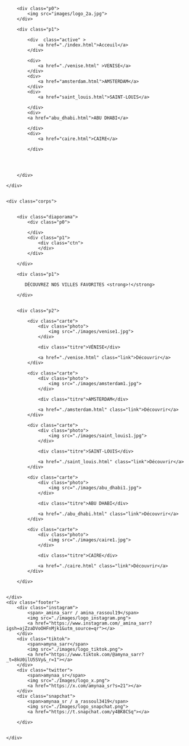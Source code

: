 <html lang="fr">
<head>
    <meta charset="UTF-8">
    <meta name="viewport" content="width=device-width, initial-scale=1.0">
    <title>Document</title>
    <link rel="stylesheet" href="index.css">
</head>
<body>
    <div class="header">

        <div class="p0">
            <img src="images/logo_2a.jpg">
        </div>

        <div class="p1">

            <div  class="active" >
                <a href="./index.html">Acceuil</a>
            </div>

            <div>
                <a href="./venise.html" >VENISE</a>
            </div>
            <div>
                <a href="amsterdam.html">AMSTERDAM</a>
            </div>
            <div>
                <a href="saint_louis.html">SAINT-LOUIS</a>

            </div>
            <div>
            <a href="abu_dhabi.html">ABU DHABI</a>

            </div>
            <div>
                <a href="caire.html">CAIRE</a>

            </div>



            
        </div>

    </div>


    <div class="corps">


        <div class="diaporama">
            <div class="p0">

            </div>
            <div class="p1">
                <div class="ctn">
                </div>
            </div>

        </div>

        <div class="p1">
            
           DÉCOUVREZ NOS VILLES FAVORITES <strong>!</strong>

        </div>


        <div class="p2">

            <div class="carte">
                <div class="photo">
                    <img src="./images/venise1.jpg">
                </div>

                <div class="titre">VÉNISE</div>

                <a href="./venise.html" class="link">Découvrir</a>
            </div>
            
            <div class="carte">
                <div class="photo">
                    <img src="./images/amsterdam1.jpg">
                </div>

                <div class="titre">AMSTERDAM</div>

                <a href="./amsterdam.html" class="link">Découvrir</a>
            </div>
            
            <div class="carte">
                <div class="photo">
                    <img src="./images/saint_louis1.jpg">
                </div>

                <div class="titre">SAINT-LOUIS</div>

                <a href="./saint_louis.html" class="link">Découvrir</a>
            </div>
            
            <div class="carte">
                <div class="photo">
                    <img src="./images/abu_dhabi1.jpg">
                </div>

                <div class="titre">ABU DHABI</div>

                <a href="./abu_dhabi.html" class="link">Découvrir</a>
            </div>
            
            <div class="carte">
                <div class="photo">
                    <img src="./images/caire1.jpg">
                </div>

                <div class="titre">CAIRE</div>

                <a href="./caire.html" class="link">Découvrir</a>
            </div>
            
        </div>


    </div>
    <div class="footer">
        <div class="instagram">
            <span>_amina_sarr / amina_rassoul19</span>
            <img src="./images/logo_instagram.png">
            <a href="https://www.instagram.com/_amina_sarr?igsh=ajZzaDVoOHFnMjk1&utm_source=qr"></a> 
        </div>
        <div class="tiktok">
            <span>amyna_sarr</span>
            <img src="./images/logo_tiktok.png">
            <a href="https://www.tiktok.com/@amyna_sarr?_t=8kU0ilU5SVy&_r=1"></a>
        </div>
        <div class="twitter">
            <span>amynaa_sr</span>
            <img src="./Images/logo_x.png">
            <a href="https://x.com/amynaa_sr?s=21"></a>
        </div>
        <div class="snapchat">
            <span>amynaa_sr / a_rassoul3419</span>
            <img src="./Images/logo_snapchat.png">
            <a href="https://t.snapchat.com/y4BK8CSq"></a>

        </div>


    </div>
    
</body>
</html>
    
</body>
</html>
